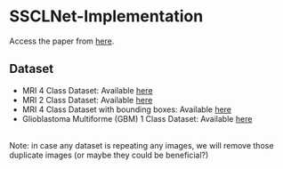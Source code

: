 # SSCLNet-Implementation

Access the paper from [here](https://doi.org/10.1109/ACCESS.2023.3237542).

## Dataset
* MRI 4 Class Dataset: Available [here](https://www.kaggle.com/datasets/sartajbhuvaji/brain-tumor-classification-mri)
* MRI 2 Class Dataset: Available [here](https://www.kaggle.com/datasets/navoneel/brain-mri-images-for-brain-tumor-detection)
* MRI 4 Class Dataset with bounding boxes: Available [here](https://www.kaggle.com/datasets/ahmedsorour1/mri-for-brain-tumor-with-bounding-boxes/data)
* Glioblastoma Multiforme (GBM) 1 Class Dataset: Available [here](https://data.mendeley.com/datasets/mxsb7snyvx/1)
</br>
Note: in case any dataset is repeating any images, we will remove those duplicate images (or maybe they could be beneficial?) 
